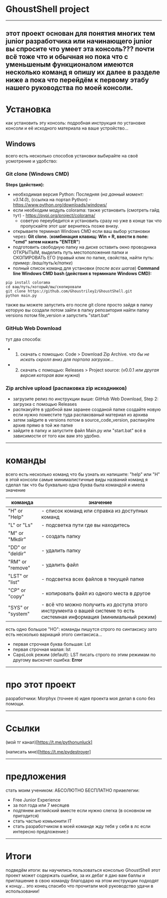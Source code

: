# GhoustShell project
---
этот проект основан для понятия многих тем junior разработчика или начинающего junior
вы спросите что умеет эта консоль??? почти всё тоже что и обычная но пока что с уменьшеным функционалом имеются несколько команд
я опишу их далее в разделе ниже а пока что перейдём к первому этабу нашего руководства по моей консоли.
---
# Установка
как установить эту консоль: подробная инструкция по установке консоли и её исходного материала на ваше устройство...

## Windows
всего есть несколько способов установки выбирайте на своё усмотрение и удобство:

### Git clone (Windows CMD)
**Steps (действия):**
- необходимая версия Python: Последняя (*на данный момент: v3.14.0*), (ссылка на портал Python) - https://www.python.org/downloads/windows/
- если необходим модуль colorama: также установить (смотреть гайд тут) - https://pypi.org/project/colorama/
  - советую переубедится и установить сразу но уже в конце так что пропускайте этот шаг вернитесь позже внизу.
- открываете терминал Windows CMD если ваш выбор установки через: **Git clone.** (**комбинация клавищ: Win + R, ввести в поле: "cmd" затем нажать "ENTER"**)
- подготовить свободную папку на диске оставить окно проводника ОТКРЫТЫМ, выделить путь местоположения папки и СКОПИРОВАТЬ ЕГО (правый клик по папке, свойства, найти путь: *пример: /ваш/путь/к/папке*)
- полный список команд для установки (*после всех шагов*)
**Command line Windows CMD bash (действия в терминале Windows CMD):**
```
pip install colorama
cd ваш/путь/который/вы/скопировали
git clone https://github.com/Ghoustriley2/GhoustShell.git
python main.py
```
также вы можете запустить его после git clone просто зайдя в папку которую вы создали потом зайти в папку репозитория найти папку versions потом file_version и запустить "start.bat"

### GitHub Web Download
тут два способа:
- 1. скачать с помощью: Code > Download Zip Archive. *что бы не искать скролл вниз для портала загрузок...*
- 2. скачать с помощью: Releases > Project source: (v0.0.1 *или другая версия которая вам нужна*)

### Zip archive upload (распаковка zip исходников)
- загрузите релиз по инструкции выше: GitHub Web Download, Step 2: загрузка с помощью Releases
- распкакуйте в удобной вам заранее созданой папке создайте новую если нужно поместите туда распакованый материал из архива
- затем зайдите в versions потом в source_code_version, распакуйте архив прямо в той же папке
- зайдите в папку и запустите файл Main.py или "start.bat" всё в зависимости от того как вам это удобно.

---

# команды

всего есть несколько команд что бы узнать их напишите: "help" или "H"
в этой консоли самые минималистичные виды названий команд я сделал так что бы буквально одна буква была командой и имела значение

| команда | значение |
|---------|----------|
| "H" or "Help" | - список команд или справка из доступных команд |
| "L" or "Ls" | - подсветка пути где вы находитесь |
| "M" or "Mkdir" | - создать папку |
| "DD" or "deldir" | - удалить папку |
| "RM" or "remove" | - удалить файл |
| "LST" or "list" | - подсветка всех файлов в текущей папке |
| "CP" or "copy" | - копировать файл из одного места в другое |
| "SYS" or "system" | - всё что можно получить из доступа этого инструмента о вашей системе то есть системная информация (минимальный режим) |

есть одно большое "НО": команды пишутся строго по синтаксису зато есть несколько вариаций этого синтаксиса...
- первая строчная буква большая: Lst
- первая строчная малая: lst
- CapsLook режим (default): LST
писать строго по этим режимам по другому выскочет ошибка: **Error**

---

# про этот проект
разработчики: Morphyx (точнее я)
идея проекта моя
делал в соло без помощи.

---

# Ссылки
(мой тг канал)[https://t.me/pythonunluck]

(написать мне)[https://t.me/pydestroyer]

---

# предложения
стать моим учеником: АБСОЛЮТНО БЕСПЛАТНО
приаелегии:
- Free Junior Experience
- за пол года или 7 месяцев
- подтянем английский вместе если нужно слегка (в основном не пригодится)
- стать частью комьюнити IT
- стать разработчиком в моей команде
жду тебя у себя в лс если интересно предложение:)

---

# Итоги
подведём итоги: вы научились пользоваться консолью GhoustShell
этот проект может содержать ошибки, за их дебаг я даю вам баллы и приглашение в свою команду
благодарю на этом инструкции подходят к концу...
это конец спасибо что прочитали моё руководство удачи в использовании!
